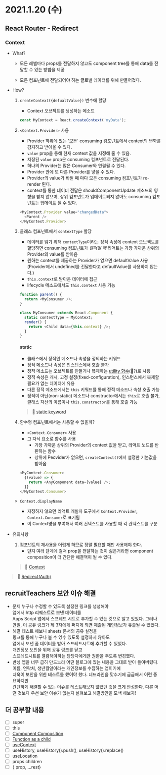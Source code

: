 # 2021.1.20 (수)

## React Router - Redirect

### Context

- What?

  - 모든 레벨마다 props를 전달하지 않고도
    component tree를 통해 data를 전달할 수 있는 방법을 제공

  - 모든 컴포넌트에 전달되어야 하는 글로벌 데이터를 위해 만들어졌다.

- How?

  1.  `createContext({defualtValue})` 변수에 할당

      - Context 오브젝트를 생성하는 메소드

      ```js
      const MyContext = React.createContext('myData');
      ```

  2.  `<Context.Provider>` 사용

      - Provider 하위에 있는 '모든' consuming 컴포넌트에서 context의 변화를 감지하고 받아올 수 있다.
      - `value` prop을 통해 현재 context 값을 지정해 줄 수 있음.
      - 지정된 `value` prop은 consuming 컴포넌트로 전달된다.
      - 하나의 Provider는 많은 Consumer와 연결될 수 있다.
      - Provider 안에 또 다른 Provider를 넣을 수 있다.
      - Provider의 value가 바뀔 때 마다 모든 consuming 컴포넌트가 re-render 된다.
      - context를 통한 데이터 전달은 shouldComponentUpdate 메소드의 영향을 받지 않으며,
        상위 컴포넌트가 업데이트되지 않아도 consuming 컴포넌트는 업데이트 될 수 있다.

      ```js
      <MyContext.Provider value="changedData">
        <Parent />
      </MyContext.Provider>
      ```

  3.  클래스 컴포넌트에서 `contextType` 할당

      - 데이터를 읽기 위해 `contextType`이라는 정적 속성에 context 오브젝트를 할당하면
        consuming 컴포넌트가 _렌더될 때_ 리액트는 가장 가까운 상위의 Provider의 value를 받아옴
      - 원하는 context를 제공하는 Provider가 없으면 defaultValue 사용
        (Provider에서 undefined를 전달한다고 defaultValue를 사용하지 않는다.)
      - `this.context`로 받아온 데이터에 접근
      - lifecycle 메소드에서도 `this.context` 사용 가능

      ```js
      function parent() {
        return <MyConsumer />;
      }

      class MyConsumer extends React.Component {
        static contextType = MyContext;
        render() {
          return <Child data={this.context} />;
        }
      }
      ```

      #### static

      - 클래스에서 정적인 메소드나 속성을 정의하는 키워드
      - 정적 메소드나 속성은 인스턴스에서 호출 불가
      - 정적 메소드는 오브젝트를 만들거나 복제하는 <u>utility 함수</u>(🤔?)로 사용
      - 정적 속성은 캐시, 고정 설정(fixed-configuration), 인스턴스에서 복제할 필요가 없는 데이터에 유용
      - 다른 정적 메소드에서는 `this` 키워드를 통해 정적 메소드나 속성 호출 가능
      - 정적이 아닌(non-static) 메소드나 constructor에서는 `this`로 호출 불가,
        클래스 자신의 이름이나 `this.constructor`를 통해 호출 가능

      > 📖 [static keyword](https://developer.mozilla.org/en-US/docs/Web/JavaScript/Reference/Classes/static)

  4.  함수형 컴포넌트에서는 사용할 수 없을까?
      - `<Context.Consumer>` 사용
      - 그 자식 요소로 함수를 사용
        - 가장 가까운 상위의 Provider의 context 값을 받고, 리액트 노드를 반환하는 함수
        - 상위에 Peovider가 없으면, `createContext()`에서 설정한 기본값을 받아옴
      ```js
      <MyContext.Consumer>
        {(value) => {
          return <AnyComponent data={value} />;
        }}
      </MyContext.Consumer>
      ```

  - `Context.displayName`

    - 지정하지 않으면 리액트 개발자 도구에서 `Context.Provider`, `Context.Consumer`로 표기됨
    - 이 Context명을 부여해서 여러 컨텍스트를 사용할 때 각 컨텍스트를 구분

- 유의사항

  1.  컴포넌트의 재사용을 어렵게 하므로 정말 필요할 때만 사용해야 한다.
      - 단지 여러 단계에 걸쳐 prop을 전달하는 것이 싫은거라면
        component composition이 더 간단한 해결책이 될 수 있다.

  > 📖 [Context](https://reactjs.org/docs/context.html#reactcreatecontext)

> 📖 [Redirect(Auth)](https://reactrouter.com/web/example/auth-workflow)

## recruitTeachers 보안 이슈 해결

- 문제
  누구나 수정할 수 있도록 설정한 링크를 생성해야  
  앱에서 http 리퀘스트로 보낸 데이터를  
  Apps Script 앱에서 스프레드 시트로 추가할 수 있는 것으로 알고 있었다.
  그러나 만일, 이 공유 링크가 제 3자에게 퍼지게 되면
  제출된 개인정보가 유출될 수 있었다.
- 해결
  테스트 해보니 sheets 문서의 공유 설정을  
  링크를 통해 누구나 볼 수 있수 있도록 설정하지 않아도  
  앱에서 보낸 폼 데이터를 받아 스프레드시트에 추가할 수 있었다.  
  개인정보 보안을 위해 공유 링크를 닫고  
  스프레드시트를 열람해야하는 담당자에게만 권한을 주도록 변경했다.
- 반성
  앱을 너무 급히 만드느라 어떤 블로그에 있는 내용을 그대로 받아 들여버렸다.
  이름, 연락처, 생년월일이라는 개인정보를 수집하는 앱이기에  
  더욱이 보안을 위한 테스트를 했어야 했다.
  데드라인을 맞추기에 급급해서 이런 중요하지만  
  간단하게 해결할 수 있는 이슈를 테스트해보지 않았던 것을 크게 반성한다.
  다른 어떤 것보다 우선 보안 이슈가 없는지 살펴보고 해결방안을 모색 해보자!

## 더 공부할 내용

- [ ] super
- [ ] this
- [ ] [Component Composition](https://reactjs.org/docs/composition-vs-inheritance.html)
- [ ] [Function as a child](https://reactjs.org/docs/render-props.html#using-props-other-than-render)
- [ ] [useContext](https://reactjs.org/docs/hooks-reference.html#usecontext)
- [ ] useHistory, useHistory().push(), useHistory().replace()
- [ ] useLocation
- [ ] props.children
- [ ] { prop, ...rest}
